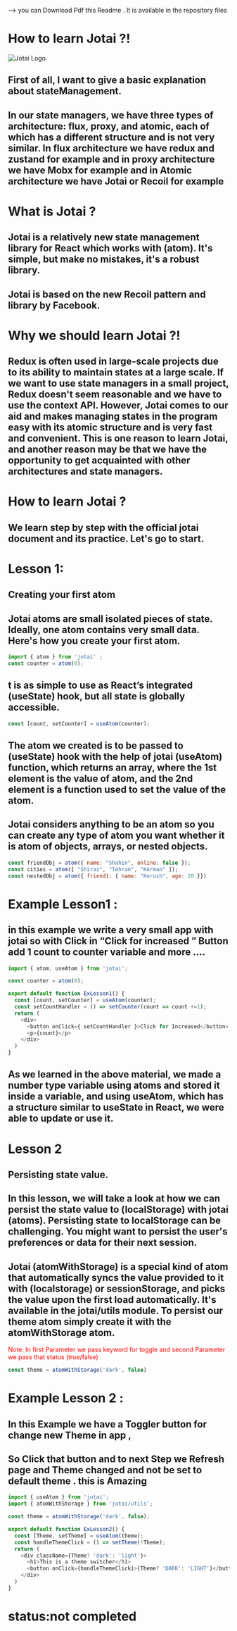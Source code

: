
--> you can Download Pdf this Readme . It is available in the repository files

# How to learn Jotai ?!

![Jotai Logo](./images/logo.jpg "Jotai").

## First of all, I want to give a basic explanation about stateManagement.

## In our state managers, we have three types of architecture: flux, proxy, and atomic, each of which has a different structure and is not very similar. In flux architecture we have redux and zustand for example and in proxy architecture we have Mobx for example and in Atomic architecture we have Jotai or Recoil for example

# What is Jotai ?
## Jotai is a relatively new state management library for React which works with (atom). It's simple, but make no mistakes, it's a robust library.
## Jotai is based on the new Recoil pattern and library by Facebook. 

# Why we should learn Jotai ?!
## Redux is often used in large-scale projects due to its ability to maintain states at a large scale. If we want to use state managers in a small project, Redux doesn't seem reasonable and we have to use the context API. However, Jotai comes to our aid and makes managing states in the program easy with its atomic structure and is very fast and convenient. This is one reason to learn Jotai, and another reason may be that we have the opportunity to get acquainted with other architectures and state managers.

# How to learn Jotai ?
## We learn step by step with the official jotai document and its practice. Let's go to start.

# Lesson 1:
## Creating your first atom
## Jotai atoms are small isolated pieces of state. Ideally, one atom contains very small data. Here's how you create your first atom.

```javascript
import { atom } from 'jotai' ;                                  
const counter = atom(0);
```
## t is as simple to use as React’s integrated (useState) hook, but all state is globally accessible.

```javascript
const [count, setCounter] = useAtom(counter);
```
## The atom we created is to be passed to (useState) hook with the help of jotai (useAtom) function, which returns an array, where the 1st element is the value of atom, and the 2nd element is a function used to set the value of the atom.
## Jotai considers anything to be an atom so you can create any type of atom you want whether it is atom of objects, arrays, or nested objects.

```javascript
const friendObj = atom({ name: "Shahin", online: false });
const cities = atom([ "Shiraz", "Tehran", "Kerman" ]);
const nestedObj = atom({ friend1: { name: "Korosh", age: 20 }}) 
```

# Example Lesson1 :
## in this example we write a very small app with jotai so with Click in “Click for increased ” Button add 1 count to counter variable and more ….

```javascript
import { atom, useAtom } from 'jotai';

const counter = atom(0);

export default function ExLesson1() {
  const [count, setCounter] = useAtom(counter);
  const setCountHandler = () => setCounter(count => count +=1);
  return (
    <div>
      <button onClick={ setCountHandler }>Click for Increased</button>
      <p>{count}</p>
    </div>
  )
}
```
## As we learned in the above material, we made a number type variable using atoms and stored it inside a variable, and using useAtom, which has a structure similar to useState in React, we were able to update or use it.

# Lesson 2

## Persisting state value.
## In this lesson, we will take a look at how we can persist the state value to (localStorage) with jotai (atoms). Persisting state to localStorage can be challenging. You might want to persist the user's preferences or data for their next session.

## Jotai (atomWithStorage) is a special kind of atom that automatically syncs the value provided to it with (localstorage) or sessionStorage, and picks the value upon the first load automatically. It's available in the jotai/utils module. To persist our theme atom simply create it with the atomWithStorage atom.

<span style="color:red;">
Note: In first Parameter we pass keyword for toggle and second Parameter we pass that status (true/false)
</span>

```javascript
const theme = atomWithStorage('dark', false)
```
# Example Lesson 2 :
## In this Example we have a Toggler button for change new Theme in app ,
## So Click that button and to next Step we Refresh page and Theme changed and not be set to default theme . this is Amazing

```javascript
import { useAtom } from 'jotai';
import { atomWithStorage } from 'jotai/utils';

const theme = atomWithStorage('dark', false);

export default function ExLesson2() {
  const [Theme, setTheme] = useAtom(theme);
  const handleThemeClick = () => setTheme(!Theme);
  return (
    <div className={Theme? 'dark': 'light'}>
      <h1>This is a theme switcher</h1>
      <button onClick={handleThemeClick}>{Theme? 'DARK': 'LIGHT'}</button>
    </div>
  )
}
```

# status:not completed
